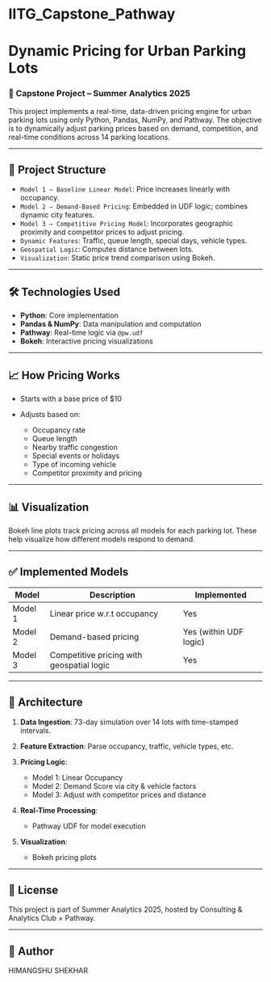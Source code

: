 # IITG_Capstone_Pathway
# Dynamic Pricing for Urban Parking Lots

### 🚀 Capstone Project – Summer Analytics 2025

This project implements a real-time, data-driven pricing engine for urban parking lots using only Python, Pandas, NumPy, and Pathway. The objective is to dynamically adjust parking prices based on demand, competition, and real-time conditions across 14 parking locations.

---

## 📂 Project Structure

* `Model 1 – Baseline Linear Model`: Price increases linearly with occupancy.
* `Model 2 – Demand-Based Pricing`: Embedded in UDF logic; combines dynamic city features.
* `Model 3 – Competitive Pricing Model`: Incorporates geographic proximity and competitor prices to adjust pricing.
* `Dynamic Features`: Traffic, queue length, special days, vehicle types.
* `Geospatial Logic`: Computes distance between lots.
* `Visualization`: Static price trend comparison using Bokeh.

---

## 🛠️ Technologies Used

* **Python**: Core implementation
* **Pandas & NumPy**: Data manipulation and computation
* **Pathway**: Real-time logic via `@pw.udf`
* **Bokeh**: Interactive pricing visualizations

---

## 📈 How Pricing Works

* Starts with a base price of \$10
* Adjusts based on:

  * Occupancy rate
  * Queue length
  * Nearby traffic congestion
  * Special events or holidays
  * Type of incoming vehicle
  * Competitor proximity and pricing

---

## 📊 Visualization

Bokeh line plots track pricing across all models for each parking lot. These help visualize how different models respond to demand.

---

## ✅ Implemented Models

| Model   | Description                               | Implemented            |
| ------- | ----------------------------------------- | ---------------------- |
| Model 1 | Linear price w\.r.t occupancy             | Yes                    |
| Model 2 | Demand-based pricing                      | Yes (within UDF logic) |
| Model 3 | Competitive pricing with geospatial logic | Yes                    |

---

## 🧠 Architecture

1. **Data Ingestion**: 73-day simulation over 14 lots with time-stamped intervals.
2. **Feature Extraction**: Parse occupancy, traffic, vehicle types, etc.
3. **Pricing Logic**:

   * Model 1: Linear Occupancy
   * Model 2: Demand Score via city & vehicle factors
   * Model 3: Adjust with competitor prices and distance
4. **Real-Time Processing**:

   * Pathway UDF for model execution
5. **Visualization**:

   * Bokeh pricing plots

---

## 📜 License

This project is part of Summer Analytics 2025, hosted by Consulting & Analytics Club × Pathway.

---

## 👤 Author

HIMANGSHU SHEKHAR
